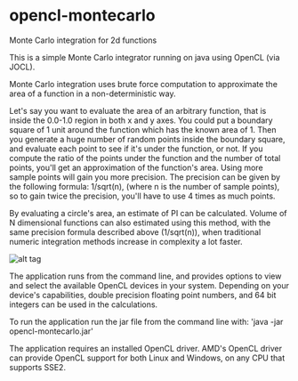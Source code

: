 # opencl-montecarlo
Monte Carlo integration for 2d functions

This is a simple Monte Carlo integrator running on java using OpenCL (via JOCL).

Monte Carlo integration uses brute force computation to approximate the area of a function in a non-deterministic way.

Let's say you want to evaluate the area of an arbitrary function, that is inside the 0.0-1.0 region in both x and y axes. You could put a boundary square of 1 unit around the function which has the known area of 1. Then you generate a huge number of random points inside the boundary square, and evaluate each point to see if it's under the function, or not. If you compute the ratio of the points under the function and the number of total points, you'll get an approximation of the function's area. Using more sample points will gain you more precision. The precision can be given by the following formula: 1/sqrt(n), (where n is the number of sample points), so to gain twice the precision, you'll have to use 4 times as much points. 

By evaluating a circle's area, an estimate of PI can be calculated. Volume of N dimensional functions can also estimated using this method, with the same precision formula described above (1/sqrt(n)), when traditional numeric integration methods increase in complexity a lot faster.

![alt tag](https://upload.wikimedia.org/wikipedia/commons/b/b0/MonteCarloIntegrationCircle.png)

The application runs from the command line, and provides options to view and select the available OpenCL devices in your system. Depending on your device's capabilities, double precision floating point numbers, and 64 bit integers can be used in the calculations.

To run the application run the jar file from the command line with:
'java -jar opencl-montecarlo.jar'

The application requires an installed OpenCL driver. AMD's OpenCL driver can provide OpenCL support for both Linux and Windows, on any CPU that supports SSE2.
